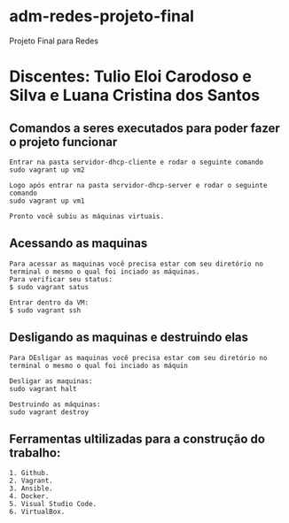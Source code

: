 # adm-redes-projeto-final
Projeto Final para Redes
<h1>Discentes: Tulio Eloi Carodoso e Silva e Luana Cristina dos Santos</h1>

## Comandos a seres executados para poder fazer o projeto funcionar
    Entrar na pasta servidor-dhcp-cliente e rodar o seguinte comando
    sudo vagrant up vm2

    Logo após entrar na pasta servidor-dhcp-server e rodar o seguinte comando
    sudo vagrant up vm1

    Pronto você subiu as máquinas virtuais.

## Acessando as maquinas
    Para acessar as maquinas você precisa estar com seu diretório no terminal o mesmo o qual foi inciado as máquinas.
    Para verificar seu status:
    $ sudo vagrant satus

    Entrar dentro da VM:
    $ sudo vagrant ssh

## Desligando as maquinas e destruindo elas
    Para DEsligar as maquinas você precisa estar com seu diretório no terminal o mesmo o qual foi inciado as máquin
   
    Desligar as maquinas:
    sudo vagrant halt

    Destruindo as máquinas:
    sudo vagrant destroy

## Ferramentas ultilizadas para a construção do trabalho:
    1. Github.
    2. Vagrant.
    3. Ansible.
    4. Docker.
    5. Visual Studio Code.
    6. VirtualBox.
